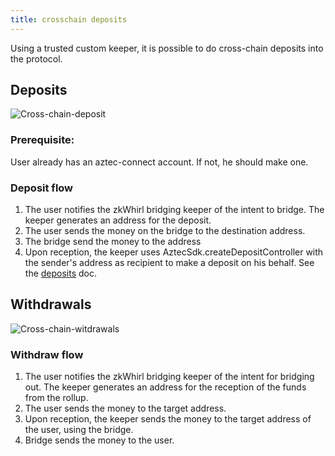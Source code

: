 ```yaml
---
title: crosschain deposits
---
```


Using a trusted custom keeper, it is possible to do cross-chain deposits into the protocol.

## Deposits

![Cross-chain-deposit](/cross-chain-deposit.png)

### Prerequisite:

User already has an aztec-connect account. If not, he should make one.

### Deposit flow

1. The user notifies the zkWhirl bridging keeper of the intent to bridge. The keeper generates an address for the deposit.
2. The user sends the money on the bridge to the destination address.
3. The bridge send the money to the address
4. Upon reception, the keeper uses AztecSdk.createDepositController with the sender's address as recipient to make a deposit on his behalf. See the [deposits](/docs/sdk/deposit) doc.

## Withdrawals

![Cross-chain-witdrawals](/cross-chain-withdrawals.png)

### Withdraw flow

1. The user notifies the zkWhirl bridging keeper of the intent for bridging out. The keeper generates an address for the reception of the funds from the rollup.
2. The user sends the money to the target address.
3. Upon reception, the keeper sends the money to the target address of the user, using the bridge.
4. Bridge sends the money to the user.